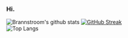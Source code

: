 ### Hi.



![Brannstroom's github stats](https://github-readme-stats.vercel.app/api?username=Brannstroom&theme=vision-friendly-dark&show_icons=true&count_private=true)
[![GitHub Streak](http://github-readme-streak-stats.herokuapp.com?user=Brannstroom&theme=vision-friendly-dark)](https://git.io/streak-stats)
<br>
![Top Langs](https://github-readme-stats.vercel.app/api/top-langs/?username=Brannstroom&layout=compact&show_icons=true&theme=vision-friendly-dark)
